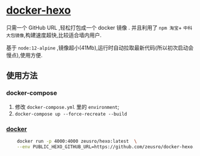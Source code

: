 # [docker-hexo](https://github.com/zeusro/docker-hexo)

只需一个 GitHub URL ,轻松打包成一个 docker 镜像 . 并且利用了 `npm 淘宝`+ `中科大包镜像`,构建速度超快,比较适合墙内用户.

基于 `node:12-alpine` ,镜像超小(41Mb),运行时自动拉取最新代码(所以初次启动会慢点),使用方便.

## 使用方法


### docker-compose

1. 修改 `docker-compose.yml` 里的 `environment`;
1. `docker-compose up --force-recreate --build`

### [docker](https://hub.docker.com/r/zeusro/hexo)

```bash
    docker run -p 4000:4000 zeusro/hexo:latest  \
    --env PUBLIC_HEXO_GITHUB_URL=https://github.com/zeusro/docker-hexo.git
```
